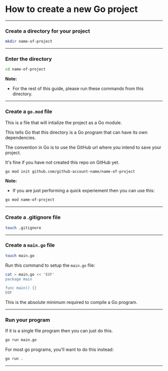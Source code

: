 # How to create a new Go project
_______________________________________________________________________________
### Create a directory for your project
```sh
mkdir name-of-project
```
_______________________________________________________________________________
### Enter the directory
```sh
cd name-of-project
```

**Note:**
- For the rest of this guide, please run these commands from this directory.

_______________________________________________________________________________
### Create a `go.mod` file

This is a file that will intialize the project as a Go module.

This tells Go that this directory is a Go program 
that can have its own dependencies.

The convention in Go is to use the GitHub url where you intend to save
your project. 

It's fine if you have not created this repo on GitHub yet.
```sh
go mod init github.com/github-account-name/name-of-project
```

**Note:**
- If you are just performing a quick experiement then you can use this:

```sh
go mod name-of-project
```
_______________________________________________________________________________
### Create a .gitignore file

```sh
touch .gitignore
```
_______________________________________________________________________________
### Create a `main.go` file

```sh
touch main.go
```

Run this command to setup the `main.go` file:
```sh
cat > main.go << 'EOF'
package main

func main() {}
EOF
```

This is the absolute minimum required to compile a Go program.
_______________________________________________________________________________
### Run your program

If it is a single file program then you can just do this.
```sh
go run main.go
```

For most go programs, you'll want to do this instead:
```sh
go run .
```
_______________________________________________________________________________
